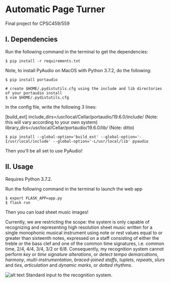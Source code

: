 # Automatic Page Turner

Final project for CPSC459/559

## I. Dependencies

Run the following command in the terminal to get the dependencies:

    $ pip install -r requirements.txt
    
Note, to install PyAudio on MacOS with Python 3.7.2, do the following:

    $ pip install portaudio

    # create $HOME/.pydistutils.cfg using the include and lib directories of your portaudio install
    $ vim $HOME/.pydistutils.cfg

In the config file, write the following 3 lines:

[build_ext]
include_dirs=/usr/local/Cellar/portaudio/19.6.0/include/ (Note: this will vary according to your own system)
library_dirs=/usr/local/Cellar/portaudio/19.6.0/lib/ (Note: ditto)

    $ pip install --global-option='build_ext' --global-option='-I/usr/local/include' --global-option='-L/usr/local/lib' pyaudio

Then you'll be all set to use PyAudio!

## II. Usage

Requires Python 3.7.2. 

Run the following command in the terminal to launch the web app

    $ export FLASK_APP=app.py
    $ flask run

Then you can load sheet music images!

Currently, we are restricting the scope: the system is only capable of recognizing and representing high resolution sheet music written for a single monophonic musical instrument using note or rest values equal to or greater than sixteenth notes, expressed on a staff consisting of either the treble or the bass clef and one of the common time signatures, i.e. common time, 2/4, 4/4, 3/4, 3/2 or 6/8. Consequently, my recognition system cannot perform *key* or *time signature alterations*, or *detect tempo demarcations*, *harmony*, *multi-instrumentation*, *braced-joined staffs*, *tuplets*, *repeats*, *slurs* and *ties*, *articulation* and *dynamic marks*, or *dotted rhythms*.

![alt text](https://github.com/anyati/cadenCV/blob/master/resources/README/image4.jpg)
Standard input to the recognition system.
